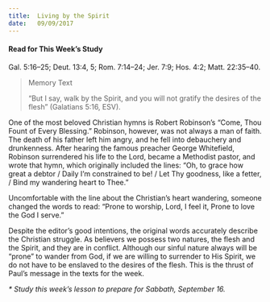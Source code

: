 ```yaml
---
title:  Living by the Spirit
date:   09/09/2017
---
```


#### Read for This Week’s Study
Gal. 5:16–25; Deut. 13:4, 5; Rom. 7:14–24; Jer. 7:9; Hos. 4:2; Matt. 22:35–40.

> <p>Memory Text</p>
> “But I say, walk by the Spirit, and you will not gratify the desires of the flesh” (Galatians 5:16, ESV).

One of the most beloved Christian hymns is Robert Robinson’s “Come, Thou Fount of Every Blessing.” Robinson, however, was not always a man of faith. The death of his father left him angry, and he fell into debauchery and drunkenness. After hearing the famous preacher George Whitefield, Robinson surrendered his life to the Lord, became a Methodist pastor, and wrote that hymn, which originally included the lines: “Oh, to grace how great a debtor / Daily I’m constrained to be! / Let Thy goodness, like a fetter, / Bind my wandering heart to Thee.”

Uncomfortable with the line about the Christian’s heart wandering, someone changed the words to read: “Prone to worship, Lord, I feel it, Prone to love the God I serve.”

Despite the editor’s good intentions, the original words accurately describe the Christian struggle. As believers we possess two natures, the flesh and the Spirit, and they are in conflict. Although our sinful nature always will be “prone” to wander from God, if we are willing to surrender to His Spirit, we do not have to be enslaved to the desires of the flesh. This is the thrust of Paul’s message in the texts for the week.

_* Study this week’s lesson to prepare for Sabbath, September 16._
